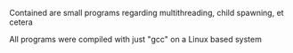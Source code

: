 Contained are small programs regarding multithreading, child spawning, et cetera 

All programs were compiled with just "gcc" on a Linux based system

